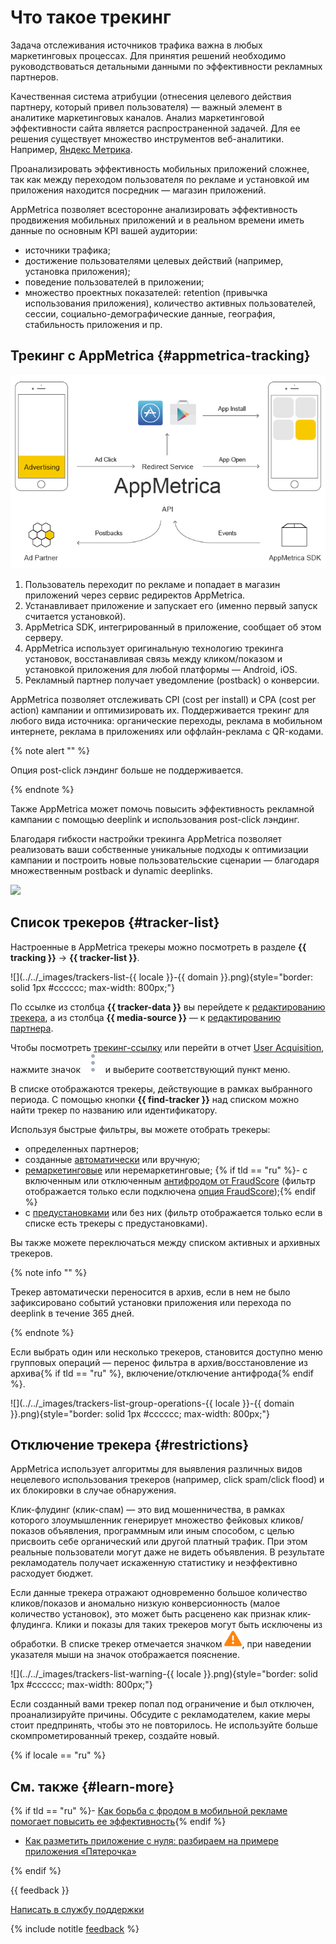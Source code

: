 # Что такое трекинг

Задача отслеживания источников трафика важна в любых маркетинговых процессах. Для принятия решений необходимо руководствоваться детальными данными по эффективности рекламных партнеров.

Качественная система атрибуции (отнесения целевого действия партнеру, который привел пользователя) — важный элемент в аналитике маркетинговых каналов. Анализ маркетинговой эффективности сайта является распространенной задачей. Для ее решения существует множество инструментов веб-аналитики. Например, [Яндекс Метрика](https://metrika.yandex.{{domain}}/).

Проанализировать эффективность мобильных приложений сложнее, так как между переходом пользователя по рекламе и установкой им приложения находится посредник — магазин приложений.

AppMetrica позволяет всесторонне анализировать эффективность продвижения мобильных приложений и в реальном времени иметь данные по основным KPI вашей аудитории:

- источники трафика;
- достижение пользователями целевых действий (например, установка приложения);
- поведение пользователей в приложении;
- множество проектных показателей: retention (привычка использования приложения), количество активных пользователей, сессии, социально-демографические данные, география, стабильность приложения и пр.

## Трекинг с AppMetrica {#appmetrica-tracking}

![](../../_images/tracking-with-appmetrica.png)

1. Пользователь переходит по рекламе и попадает в магазин приложений через сервис редиректов AppMetrica.
2. Устанавливает приложение и запускает его (именно первый запуск считается установкой).
3. AppMetrica SDK, интегрированный в приложение, сообщает об этом серверу.
4. AppMetrica использует оригинальную технологию трекинга установок, восстанавливая связь между кликом/показом и установкой приложения для любой платформы — Android, iOS.
5. Рекламный партнер получает уведомление (postback) о конверсии.

AppMetrica позволяет отслеживать CPI (cost per install) и CPA (cost per action) кампании и оптимизировать их. Поддерживается трекинг для любого вида источника: органические переходы, реклама в мобильном интернете, реклама в приложениях или оффлайн-реклама с QR-кодами.

{% note alert "" %}

Опция post-click лэндинг больше не поддерживается.

{% endnote %}

Также AppMetrica может помочь повысить эффективность рекламной кампании с помощью deeplink и использования post-click лэндинг.

Благодаря гибкости настройки трекинга AppMetrica позволяет реализовать ваши собственные уникальные подходы к оптимизации кампании и построить новые пользовательские сценарии — благодаря множественным postback и dynamic deeplinks.

![](../../_images/tracking-appmetrica-sdk-{{locale}}.png)

## Список трекеров {#tracker-list}

Настроенные в AppMetrica трекеры можно посмотреть в разделе **{{ tracking }}** → **{{ tracker-list }}**. 

![](../../_images/trackers-list-{{ locale }}-{{ domain }}.png){style="border: solid 1px #cccccc; max-width: 800px;"}

По ссылке из столбца **{{ tracker-data }}** вы перейдете к [редактированию трекера](add-tracker.md), а из столбца **{{ media-source }}** — к [редактированию партнера](add-partner.md). 

Чтобы посмотреть [трекинг-ссылку](tracking-specification.md) или перейти в отчет [User Acquisition](../mobile-reports/user-acquisition-report.md), нажмите значок ![](../../_images/dots.svg) и выберите соответствующий пункт меню. 

В списке отображаются трекеры, действующие в рамках выбранного периода. С помощью кнопки **{{ find-tracker }}** над списком можно найти трекер по названию или идентификатору. 

Используя быстрые фильтры, вы можете отобрать трекеры:

- определенных партнеров;
- созданные [автоматически](auto-create-tracking.md) или вручную;
- [ремаркетинговые](add-remarketing-tracker.md) или неремаркетинговые;
{% if tld == "ru" %}- с включенным или отключенным [антифродом от FraudScore](../common/fraud-score.md) (фильтр отображается только если подключена [опция FraudScore](../common/fraud-score.md#setup));{% endif %}
- с [предустановками](preinstalled-app-attr.md) или без них (фильтр отображается только если в списке есть трекеры с предустановками).

Вы также можете переключаться между списком активных и архивных трекеров. 

{% note info "" %}

Трекер автоматически переносится в архив, если в нем не было зафиксировано событий установки приложения или перехода по deeplink в течение 365 дней.

{% endnote %}

Если выбрать один или несколько трекеров, становится доступно меню групповых операций — перенос фильтра в архив/восстановление из архива{% if tld == "ru" %}, включение/отключение антифрода{% endif %}.

![](../../_images/trackers-list-group-operations-{{ locale }}-{{ domain }}.png){style="border: solid 1px #cccccc; max-width: 800px;"}

## Отключение трекера {#restrictions}

AppMetrica использует алгоритмы для выявления различных видов нецелевого использования трекеров (например, click spam/click flood) и их блокировки в случае обнаружения. 

Клик-флудинг (клик-спам) — это вид мошенничества, в рамках которого злоумышленник генерирует множество фейковых кликов/показов объявления, программным или иным способом, с целью присвоить себе органический или другой платный трафик. При этом реальные пользователи могут даже не видеть объявления. В результате рекламодатель получает искаженную статистику и неэффективно расходует бюджет.

Если данные трекера отражают одновременно большое количество кликов/показов и аномально низкую конверсионность (малое количество установок), это может быть расценено как признак клик-флудинга. Клики и показы для таких трекеров могут быть исключены из обработки. В списке трекер отмечается значком ![](../../_images/icon-warning.svg), при наведении указателя мыши на значок отображается пояснение.

![](../../_images/trackers-list-warning-{{ locale }}.png){style="border: solid 1px #cccccc; max-width: 800px;"}

Если созданный вами трекер попал под ограничение и был отключен, проанализируйте причины. Обсудите с рекламодателем, какие меры стоит предпринять, чтобы это не повторилось. Не используйте больше скомпрометированный трекер, создайте новый.

{% if locale == "ru" %}

## См. также {#learn-more}

{% if tld == "ru" %}- [Как борьба с фродом в мобильной рекламе помогает повысить ее эффективность](https://appmetrica.yandex.ru/ru/about/blog/borba-s-frodom-v-mobilnoj-reklame){% endif %}
- [Как разметить приложение с нуля: разбираем на примере приложения «Пятерочка»](https://appmetrica.yandex.ru/ru/about/blog/appmetrica-x-pyaterochka)

{% endif %}

{{ feedback }}

<a href="../troubleshooting/feedback-new.html">
  <span class="button">Написать в службу поддержки</span>
</a>

{% include notitle [feedback](../_includes/feedback-button.md) %}
